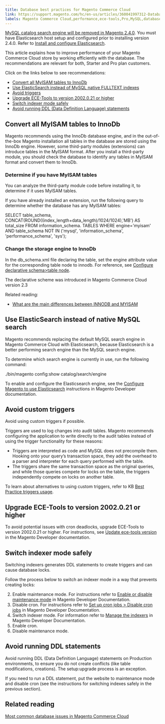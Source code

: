 ```yaml
---
title: Database best practices for Magento Commerce Cloud
link: https://support.magento.com/hc/en-us/articles/360041997312-Database-best-practices-for-Magento-Commerce-Cloud
labels: Magento Commerce Cloud,performance,ece-tools,Pro,MySQL,database,triggers,best practices,Starter,lock
---
```


[MySQL catalog search engine will be removed in Magento 2.4.0](https://support.magento.com/hc/en-us/articles/360043144271-MySQL-catalog-search-engine-will-be-removed-in-all-versions-of-Magento-2-4-0). You must have Elasticsearch host setup and configured prior to installing version 2.4.0. Refer to [Install and configure Elasticsearch](https://devdocs.magento.com/guides/v2.3/config-guide/elasticsearch/es-overview.html).

 This article explains how to improve performance of your Magento Commerce Cloud store by working efficiently with the database. The recommendations are relevant for both, Starter and Pro plan customers.

 Click on the links below to see recommendations:

 
 * [Convert all MyISAM tables to InnoDb](#convert)
 *  [Use ElasticSearch instead of MySQL native FULLTEXT indexes](#ElasticSearch)
 *  [Avoid triggers](#Triggers)
 *  [Upgrade ECE-Tools to version 2002.0.21 or higher](#ECE-Tools) 
 *  [Switch indexer mode safely](#indexer) 
 *  [Avoid running DDL (Data Definition Language) statements](#DDL_statements) 
 
 Convert all MyISAM tables to InnoDb
-----------------------------------

 Magento recommends using the InnoDb database engine, and in the out-of-the-box Magento installation all tables in the database are stored using the InnoDb engine. However, some third-party modules (extensions) can introduce tables in the MyISAM format. After you install a third-party module, you should check the database to identify any tables in MyISAM format and convert them to InnoDb.

 ### Determine if you have MyISAM tables

 You can analyze the third-party module code before installing it, to determine if it uses MyISAM tables.

 If you have already installed an extension, run the following query to determine whether the database has any MyISAM tables: 

  SELECT table\_schema, CONCAT(ROUND((index\_length+data\_length)/1024/1024),'MB') AS total\_size FROM information\_schema. TABLES WHERE engine='myisam' AND table\_schema NOT IN ('mysql', 'information\_schema', 'performance\_schema', 'sys'); 

 ### Change the storage engine to InnoDb

 In the db\_schema.xml file declaring the table, set the engine attribute value for the corresponding table node to innodb. For reference, see [Configure declarative schema>table node](https://devdocs.magento.com/guides/v2.3/extension-dev-guide/declarative-schema/db-schema.html#table-node).

 The declarative scheme was introduced in Magento Commerce Cloud version 2.3

 Related reading:

 
 * [What are the main differences between INNODB and MYISAM](http://www.expertphp.in/article/what-are-the-main-differences-between-innodb-and-myisam)
 
 Use ElasticSearch instead of native MySQL search
------------------------------------------------

 Magento recommends replacing the default MySQL search engine in Magento Commerce Cloud with Elasticsearch, because Elasticsearch is a better performing search engine than the MySQL search engine.

 To determine which search engine is currently in use, run the following command:

 ./bin/magento config:show catalog/search/engine

 To enable and configure the Elasticsearch engine, see the [Configure Magento to use Elasticsearch](https://devdocs.magento.com/cloud/project/project-conf-files_services-elastic.html) instructions in Magento Developer documentation.

 Avoid custom triggers
---------------------

 Avoid using custom triggers if possible. 

 Triggers are used to log changes into audit tables. Magento recommends configuring the application to write directly to the audit tables instead of using the trigger functionality for these reasons: 

 
 * Triggers are interpreted as code and MySQL does not precompile them. Hooking onto your query’s transaction space, they add the overhead to a parser and interpreter for each query performed with the table.
 * The triggers share the same transaction space as the original queries, and while those queries compete for locks on the table, the triggers independently compete on locks on another table.
 
 To learn about alternatives to using custom triggers, refer to KB [Best Practice triggers usage](https://support.magento.com/hc/en-us/articles/360048050352).

 Upgrade ECE-Tools to version 2002.0.21 or higher
------------------------------------------------

 To avoid potential issues with cron deadlocks, upgrade ECE-Tools to version 2002.0.21 or higher. For instructions, see [Update ece-tools version](https://devdocs.magento.com/cloud/project/ece-tools-update.html) in the Magento Developer documentation.

 Switch indexer mode safely
--------------------------

 Switching indexers generates DDL statements to create triggers and can cause database locks. 

 Follow the process below to switch an indexer mode in a way that prevents creating locks:

 
 2. Enable maintenance mode. For instructions refer to [Enable or disable maintenance mode](https://devdocs.magento.com/guides/v2.3/install-gde/install/cli/install-cli-subcommands-maint.html) in Magento Developer Documentation.
 4. Disable cron. For instructions refer to [Set up cron jobs > Disable cron jobs](https://devdocs.magento.com/cloud/configure/setup-cron-jobs.html#disable-cron-jobs) in Magento Developer Documentation.
 6. Switch indexer mode. For information refer to [Manage the indexers](https://devdocs.magento.com/guides/v2.3/config-guide/cli/config-cli-subcommands-index.html) in Magento Developer Documentation.
 8. Enable cron.
 10. Disable maintenance mode.
 
 Avoid running DDL statements
----------------------------

 Avoid running DDL (Data Definition Language) statements on Production environments, to ensure you do not create conflicts (like table modifications, creations). The setup:upgrade process is an exception.

 If you need to run a DDL statement, put the website to maintenance mode and disable cron (see the instructions for switching indexes safely in the previous section).

 Related reading
---------------

 [Most common database issues in Magento Commerce Cloud](https://support.magento.com/hc/en-us/articles/360041739651) 

  

